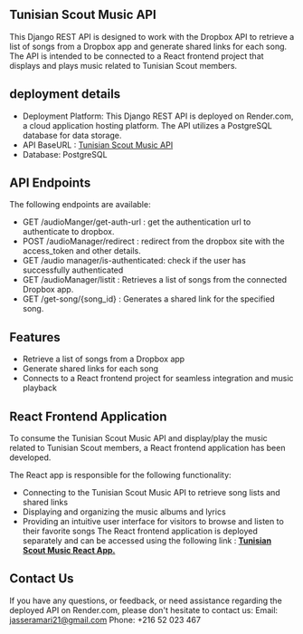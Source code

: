 ## Tunisian Scout Music API
This Django REST API is designed to work with the Dropbox API to retrieve a list of songs from a Dropbox app and generate shared links for each song. The API is intended to be connected to a React frontend project that displays and plays music related to Tunisian Scout members.
## deployment details
* Deployment Platform: This Django REST API is deployed on Render.com, a cloud application hosting platform. The API utilizes a PostgreSQL database for data storage.
* API BaseURL :  [Tunisian Scout Music API](https://tunisian-scout-music-player-api.onrender.com)
* Database: PostgreSQL
## API Endpoints
The following endpoints are available:
* GET   /audioManger/get-auth-url : get the authentication url to authenticate to dropbox.
* POST  /audioManager/redirect : redirect from the dropbox site with the access_token and other details.
* GET /audio manager/is-authenticated: check if the user has successfully authenticated
* GET /audioManager/listit : Retrieves a list of songs from the connected Dropbox app.
* GET /get-song/{song_id} : Generates a shared link for the specified song.
## Features
* Retrieve a list of songs from a Dropbox app
* Generate shared links for each song
* Connects to a React frontend project for seamless integration and music playback
## React Frontend Application
To consume the Tunisian Scout Music API and display/play the music related to Tunisian Scout members, a React frontend application has been developed.

The React app is responsible for the following functionality:

* Connecting to the Tunisian Scout Music API to retrieve song lists and shared links
* Displaying and organizing the music albums and lyrics
* Providing an intuitive user interface for visitors to browse and listen to their favorite songs
The React frontend application is deployed separately and can be accessed using the following link : **[Tunisian Scout Music React App.](https://tunisian-scout-music-player-api.onrender.com)**
##  Contact Us 
If you have any questions, or feedback, or need assistance regarding the deployed API on Render.com, please don't hesitate to contact us:
Email: jasseramari21@gmail.com
Phone: +216 52 023 467
